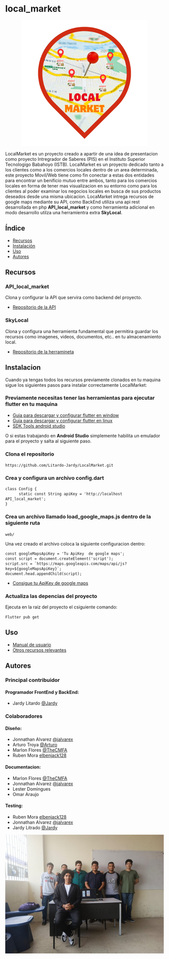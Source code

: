 # local_market

<p align="center">
  <img src="lib/assets/logo.png" alt="Logo de la aplicacion" width="400" />
</p>

LocalMarket es un proyecto creado a apartir de una idea de presentacion como proyecto Intregrador de Saberes (PIS) en el Instituto Superior Tecnologigo Babahoyo (ISTB). LocalMarket es un proyecto dedicado tanto a los clientes como a los comercios locales dentro de un area determinada, este proyecto Movil/Web tiene como fin conectar a estas dos entidades para encontrar un benificio mutuo entre ambos, tanto para los comercios locales en forma de tener mas visualizacion en su entorno como para los clientes al poder examinar los negocios locales en busca de sus productos deseados desde una misma ubicacion. LocaMarket intrega recursos de google maps mediante su API, como BackEnd utiliza una api rest desarrollada en php **API_local_market** y como herramienta adicional en modo desarrollo utilza una herramientra extra **SkyLocal**.

## Índice

- [Recursos](#Recursos)
- [Instalación](#Instalación)
- [Uso](#uso)
- [Autores](#autores)

## Recursos 

   ### API_local_market
Clona y configurar la API que servira como backend del proyecto.

   - [Repositorio de la API](https://github.com/Litardo-Jardy/API_local_market)

   ### SkyLocal
Clona y configura una herramienta fundamental que permitira guardar los recursos como imagenes, videos, documentos, etc.. en tu almacenamiento local.

- [Repositorio de la herramineta](https://github.com/Litardo-Jardy/SkyLocal)

## Instalacion
   Cuando ya tengas todos los recursos previamente clonados en tu maquina sigue los siguientes pasos para instalar correctamente LocalMarket:

   ### Previamente necesitas tener las herramientas para ejecutar flutter en tu maquina

   - [Guia para descargar y configurar flutter en window](https://docs.flutter.dev/get-started/install/windows/web)
   - [Guia para descargar y configurar flutter en linux](https://docs.flutter.dev/get-started/install/linux/web)
   - [SDK Tools android studio](https://developer.android.com/tools/releases/platform-tools)

   O si estas trabajando en **Android Studio** simplemente habilita un emulador para el proyecto y salta al siguiente paso.

   ### Clona el repositorio
    
`https://github.com/Litardo-Jardy/LocalMarket.git`

   ### Crea y configura un archivo config.dart

    class Config {
          static const String apiKey = 'http://localhost API_local_market';
    } 

   ### Crea un archivo llamado load_google_maps.js dentro de la siguiente ruta

   `web/`

   Una vez creado el archivo coloca la siguiente configuracion dentro:

    const googleMapsApiKey = 'Tu ApiKey  de google maps';
    const script = document.createElement('script');
    script.src = `https://maps.googleapis.com/maps/api/js?key=${googleMapsApiKey}`;
    document.head.appendChild(script);

   - [Consigue tu ApiKey de google maps](https://console.cloud.google.com/projectselector2/google/maps-apis/credentials?utm_source=Docs_RestrictAPIKey&utm_content=Docs_maps-backend&_gl=1*n5xz91*_ga*MTk1ODQzNzYzLjE3MjI1MzI3ODI.*_ga_NRWSTWS78N*MTcyMjUzMjc4Ni4xLjEuMTcyMjUzMjc4Ni4wLjAuMA..&pli=1)

   ### Actualiza las depencias del proyecto
   Ejecuta en la raiz del proyecto el csiguiente comando:

`Flutter pub get`
    

## Uso
  
  - [Manual de usuario](https://docs.google.com/document/d/1b3shJ8cJTNlyHOLxJoXlaiYzfGiDjF8-/edit?usp=drive_link&ouid=117070540111661688867&rtpof=true&sd=true)
  - [Otros recursos relevantes](https://drive.google.com/drive/folders/1ZGYOHQ0dJmDVPFntFOygyxSj9QXDWG8t?usp=drive_link)

## Autores

  ### Principal contribuidor
   #### Programador FrontEnd y BackEnd:
   - Jardy Litardo [@Jardy](https://github.com/Litardo-Jardy)

  ### Colaboradores

   #### Diseño:
   - Jonnathan Alvarez [@jalvarex](https://github.com/jalvarex)
   - Arturo Troya [@Arturo](https://github.com/ArturoTroya)
   - Marlon Flores [@TheCMFA](https://github.com/TheCMFA)
   - Ruben Mora [elbenjack128](https://github.com/elbenjack128)

   #### Documentacion:
  - Marlon Flores [@TheCMFA](https://github.com/TheCMFA)
  - Jonnathan Alvarez [@jalvarex](https://github.com/jalvarex)
  - Lester Domingues
  - Omar Araujo

#### Testing:
- Ruben Mora [elbenjack128](https://github.com/elbenjack128)
- Jonnathan Alvarez [@jalvarex](https://github.com/jalvarex)
- Jardy Litrado [@Jardy](https://github.com/Litardo-Jardy)

<p align="center">
  <img src="lib/assets/Team.jpeg" alt="Foto grupal" width="600" />
</p>